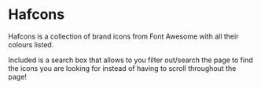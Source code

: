 # Hafcons

Hafcons is a collection of brand icons from Font Awesome with all their colours listed.

Included is a search box that allows to you filter out/search the page to find the icons you are looking for instead of having to scroll throughout the page!